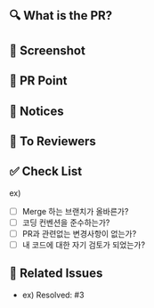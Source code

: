 ## 🔍 What is the PR?

<!-- PR 내용을 리스트로 작성-->

## 📸 Screenshot

<!-- 작업한 화면의 스크린 샷 -->

## 📍 PR Point

<!-- 나 이 부분 찢었다~! -->

## 📢 Notices

<!--공용으로 사용하는(Extension) 부분에 대한 설명-->

## 🙏 To Reviewers

<!-- 리뷰어에게 주목했으면 하는 점 or 바라는 점 -->

## ✅ Check List

ex)

- [ ] Merge 하는 브랜치가 올바른가?
- [ ] 코딩 컨벤션을 준수하는가?
- [ ] PR과 관련없는 변경사항이 없는가?
- [ ] 내 코드에 대한 자기 검토가 되었는가?

## 💭 Related Issues

<!-- 작업한 이슈번호를 # 뒤에 붙여주세요. -->

- ex) Resolved: #3
